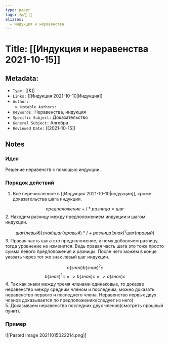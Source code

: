 ```yaml
---
type: paper
tags: 📥️/📜️ 🔢
aliases:
  - Индукция и неравенства
---
```




# Title: **[[Индукция и неравенства 2021-10-15]]**


## Metadata:

- `Type:` [[&]]
- `Links:` [[Индукция 2021-10-10|Индукция]]
- `Author:` 
	- `Notable Authors:` 
- `Keywords:` Неравенства, индукция
- `Specific Subject:` Доказательство
- `General Subject:` Алгебра
- `Reviewed Date:` [[2021-10-15]]


## Notes

### Идея
Решение неравенств с помощью индукции.

### Порядок действий
1. Всё перечисленное в [[Индукция 2021-10-10|индукции]], кроме доказательства шага индукции.

$$предположение + / * разница = шаг$$
2. Находим разницу между предположением индукции и шагом индукции.

$$шаг(левый)(знак) шаг(правый) * / + разница (знак)^? шаг(правый)$$
3. Правая часть шага это предположение, к нему добовляем разницу, тогда уровнение не изменится. Ведь правая часть шага это тоже просто сумма левого предположения и разницы. После чего можем в конце указать через тот же знак левый шаг индукции.

$$a (знак) b (знак)^? с$$
$$b (знак)^? c => b (знак) c => a (знак) с$$
4. Так как знаки между тремя членами одинаковые, то доказав неравенство между средним членом и последним, можно доказать неравенство первого и последнего члена. Неравенство первых двух членов доказывается по предположению(следует из него)\
5. Доказываем неравенство последних двух членов(смотреть прошлый пункт).

###  Пример
![[Pasted image 20211015022214.png]]
